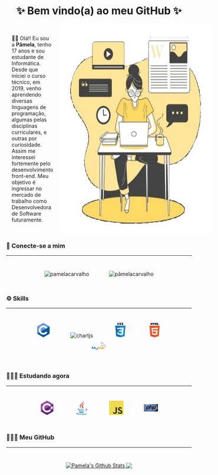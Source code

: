 <h1 align = "center">✨ Bem vindo(a) ao meu GitHub ✨</h1>
<div style="display: flex;">
    <p style="padding: 15px;">👋🏼 Olá!! Eu sou a <strong>Pâmela</strong>, tenho 17 anos e sou estudante de Informática. Desde que iniciei o curso técnico, em 2019, venho aprendendo diversas linguagens de programação, algumas pelas disciplinas curriculares, e outras por curiosidade. Assim me interessei fortemente pelo desenvolvimento front-end. Meu objetivo é ingressar no mercado de trabalho como Desenvolvedora de Software futuramente.</p>
    <img src="https://github.com/Pamela-Carvalho/Pamela-Carvalho/blob/main/avatar.png?raw=true" alt="Avatar">
</div>

<h3 align = "left">📲 Conecte-se a mim </h3>
<hr>
<p align = "center" style="padding: 25px;">
    <a style="padding: 25px; text-decoration: none;" href="https://codepen.io/pamelacarvalho" target="blank"> 
        <img align = "center" src = "https://cdn3.iconfinder.com/data/icons/logos-and-brands-adobe/512/59_Codepen-512.png"alt =" pamelacarvalho "height =" 40 "width =" 40 "/> 
    </a>
    <a style="padding: 25px; text-decoration: none;" href = "https://linkedin.com/in/pâmelacarvalho" target = "em branco"> 
        <img align = "center" src = "https://image.flaticon.com/icons/png/512/174/174857.png"alt =" pâmelacarvalho "height =" 40 "width =" 40 "/> 
    </a>
</p>

<h3 align = "left">⚙️ Skills </h3>
<hr>
<p align = "center" style="padding: 25px;"> 
    <a style="padding: 25px; text-decoration: none;" href="https://www.cprogramming.com/" target="_blank"> 
    <img src = "https://raw.githubusercontent.com/devicons/devicon/master/icons/c/c-original.svg "alt =" c "width =" 40 "height =" 40 "/> 
    </a> 
    <a style="padding: 25px; text-decoration: none;" href ="https://www.chartjs.org "target =" _blank "> 
        <img src ="https://www.chartjs.org/img/chartjs-logo.svg " alt =" chartjs "width =" 40 "height =" 40 "/> 
    </a> 
    <a style="padding: 25px; text-decoration: none;" href="https://www.w3schools.com/css/" target="_blank"> 
        <img src = "https://raw.githubusercontent.com/devicons/devicon/master/icons/css3/css3-original-wordmark.svg"alt =" css3 "width =" 40 "height =" 40 "/> 
    </a> 
    <a style="padding: 25px; text-decoration: none;" href ="https://www.w3.org/html/ "target =" _ blank "> 
        <img src ="https://raw.githubusercontent.com/devicons/devicon/master/icons/html5/html5-original-wordmark.svg "alt =" html5 "width =" 40 "height =" 40 "/> 
    </a> 
    <a style="padding: 25px; text-decoration: none;" href="https://www.mysql.com/" target="_blank"> 
        <img src ="https://raw.githubusercontent.com/devicons/devicon/master/icons/mysql/mysql-original-wordmark.svg "alt =" mysql "width =" 40 "height =" 40 "/> 
    </a> 
</p>

<h3 align = "left">👩🏻‍🎓 Estudando agora </h3>
<hr>
<p align = "center" style="padding: 25px;">
    <a style="padding: 25px; text-decoration: none;" href = "https://www.w3schools.com/cs/" target = "_ blank"> 
        <img src = "https://raw.githubusercontent.com/devicons/devicon/master/icons/csharp/csharp-original.svg "alt =" csharp "largura =" 40 "height = "40" /> 
    </a> 
    <a style="padding: 25px; text-decoration: none;" href="https://www.java.com" target="_blank"> 
        <img src ="https://raw.githubusercontent.com/devicons/devicon/master/icons/java/java-original.svg "alt =" java "width =" 40 "height =" 40 "/> 
    </a> 
    <a style="padding: 25px; text-decoration: none;" href="https://desenvolvedor.mozilla.org/en-US/docs/Web/JavaScript "target =" _ blank "> 
        <img src ="https://raw.githubusercontent.com/devicons/devicon/master/icons/javascript/javascript-original.svg "alt =" javascript "width =" 40 "height =" 40 "/> 
    </a> 
    <a style="padding: 25px; text-decoration: none;" href="https://www.php.net "target =" _ blank "> 
        <img src ="https://raw.githubusercontent.com/devicons/devicon/master/icons/php/php-original.svg "alt =" php "width =" 40 "height =" 40 "/> 
    </a> 
</p>

<h3 align = "left">👩🏻‍💻 Meu GitHub </h3>
<hr>
<p align = "center" style="padding: 25px;">
    <a href="https://github.com/Pamela-Carvalho">
        <img align="center" alt="Pamela's Github Stats" src="https://github-readme-stats.vercel.app/api?username=Pamela-Carvalho&show_icons=true&theme=radical" />
    </a>
    <a href="https://github.com/Pamela-Carvalho">
        <img align="center" src="https://github-readme-stats.anuraghazra1.vercel.app/api/top-langs/?username=Pamela-Carvalho&theme=radical" />
    </a>
</p>
